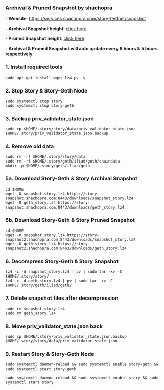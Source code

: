 ### Archival & Pruned Snapshot by shachopra
**- Website**: https://services.shachopra.com/story-testnet/snapshot

**- Archival Snapshot height**: [click here](https://story-snapshot.shachopra.com:8443/downloads/height.txt)

**- Pruned Snapshot height**: [click here](https://story-snapshot2.shachopra.com:8443/downloads/height.txt)

**- Archival & Pruned Snapshot will auto update every 8 hours & 5 hours respectively**


### 1. Install required tools
```
sudo apt-get install wget lz4 pv -y
```
### 2. Stop Story & Story-Geth Node
```
sudo systemctl stop story
sudo systemctl stop story-geth
```
### 3. Backup priv_validator_state.json
```
sudo cp $HOME/.story/story/data/priv_validator_state.json $HOME/.story/priv_validator_state.json.backup
```
### 4. Remove old data
```
sudo rm -rf $HOME/.story/story/data
sudo rm -rf $HOME/.story/geth/iliad/geth/chaindata
mkdir -p $HOME/.story/geth/iliad/geth
```
### 5a. Download Story-Geth & Story Archival Snapshot
```
cd $HOME
wget -O snapshot_story.lz4 https://story-snapshot.shachopra.com:8443/downloads/snapshot_story.lz4
wget -O geth_story.lz4 https://story-snapshot.shachopra.com:8443/downloads/geth_story.lz4
```
### 5b. Download Story-Geth & Story Pruned Snapshot
```
cd $HOME
wget -O snapshot_story.lz4 https://story-snapshot2.shachopra.com:8443/downloads/snapshot_story.lz4
wget -O geth_story.lz4 https://story-snapshot2.shachopra.com:8443/downloads/geth_story.lz4
```
### 6. Decompress Story-Geth & Story Snapshot
```
lz4 -c -d snapshot_story.lz4 | pv | sudo tar -xv -C $HOME/.story/story/
lz4 -c -d geth_story.lz4 | pv | sudo tar -xv -C $HOME/.story/geth/iliad/geth/
```
### 7. Delete snapshot files after decompression
```
sudo rm snapshot_story.lz4
sudo rm geth_story.lz4
```
### 8. Move priv_validator_state.json back
```
sudo cp $HOME/.story/priv_validator_state.json.backup $HOME/.story/story/data/priv_validator_state.json
```
### 9. Restart Story & Story-Geth Node
```
sudo systemctl daemon-reload && sudo systemctl enable story-geth && sudo systemctl start story-geth
```
```
sudo systemctl daemon-reload && sudo systemctl enable story && sudo systemctl start story
```
